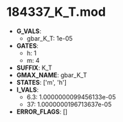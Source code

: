 # 184337_K_T.mod

- **G_VALS**:
  - gbar_K_T: 1e-05
- **GATES**:
  - h: 1
  - m: 4
- **SUFFIX**: K_T
- **GMAX_NAME**: gbar_K_T
- **STATES**: ['m', 'h']
- **I_VALS**:
  - 6.3: 1.0000000099456133e-05
  - 37: 1.0000000196713637e-05
- **ERROR_FLAGS**: []

